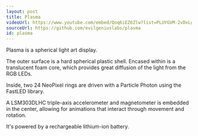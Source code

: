 ```yaml
---
layout: post
title: Plasma
videoUrl: https://www.youtube.com/embed/Qoq6iEZ6Zlw?list=PLUYGVM-2vDxLgVFfFmQJspn5rHL_3b3MU
sourceUrl: https://github.com/evilgeniuslabs/plasma
id: plasma
---
```


Plasma is a spherical light art display.

The outer surface is a hard spherical plastic shell.  Encased within is a translucent foam core, which provides great diffusion of the light from the RGB LEDs.

Inside, two 24 NeoPixel rings are driven with a Particle Photon using the FastLED library.

A LSM303DLHC triple-axis accelerometer and magnetometer is embedded in the center, allowing for animations that interact through movement and rotation.

It's powered by a rechargeable lithium-ion battery.
